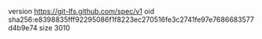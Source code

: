 version https://git-lfs.github.com/spec/v1
oid sha256:e8398835fff92295086f1f8223ec270516fe3c2741fe97e7686683577d4b9e74
size 3010
